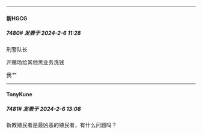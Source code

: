 
*****

####  新HGCG  
##### 7480#       发表于 2024-2-6 11:28

刑警队长

开赌场给其他黑业务洗钱

我艹


*****

####  TonyKune  
##### 7481#       发表于 2024-2-6 13:08

新教殖民者是最凶恶的殖民者，有什么问题吗？


